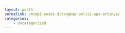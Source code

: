 ```yaml
---
layout: post1
permalink: /mimpi-suami-ditangkap-polisi-apa-artinya/
categories:
    - Uncategorized
---
```


